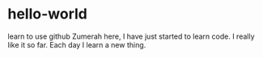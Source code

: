 # hello-world
learn to use github
Zumerah here, I have just started to learn code. I really like it so far. Each day I learn a new thing.
